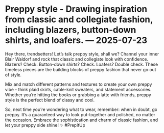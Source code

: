 # Preppy style - Drawing inspiration from classic and collegiate fashion, including blazers, button-down shirts, and loafers. — 2025-07-23

Hey there, trendsetters! Let’s talk preppy style, shall we? Channel your inner Blair Waldorf and rock that classic and collegiate look with confidence. Blazers? Check. Button-down shirts? Check. Loafers? Double check. These timeless pieces are the building blocks of preppy fashion that never go out of style.

Mix and match different patterns and textures to create your own preppy vibe - think plaid skirts, cable-knit sweaters, and statement accessories. Whether you’re hitting the books or grabbing a latte with friends, preppy style is the perfect blend of classy and cool.

So, next time you’re wondering what to wear, remember: when in doubt, go preppy. It’s a guaranteed way to look put-together and polished, no matter the occasion. Embrace the sophistication and charm of classic fashion, and let your preppy side shine! ✨ #PrepItUp